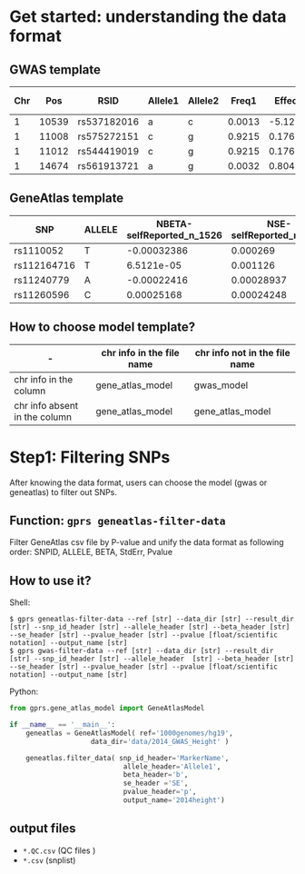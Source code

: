 # Get started: understanding the data format


## GWAS template

|Chr|Pos|RSID|Allele1|Allele2|Freq1|Effect|StdErr|P-value|n_total_sum|
|---|---|---|---|---|---|---|---|---|---|
|1 |10539 |rs537182016 |a |c |0.0013 |-5.1213 |20.0173 |0.7981 |7043|
|1 |11008 |rs575272151 |c |g |0.9215 |0.1766 |0.2610 |0.4985 |7042.99|
|1 |11012 |rs544419019 |c |g |0.9215 |0.1766 |0.2610 |0.4985 |7042.99| 
|1 |14674 |rs561913721 |a |g |0.0032 |0.8040 |0.8364 |0.3364 |7043|


## GeneAtlas template

|SNP |ALLELE |NBETA-selfReported_n_1526 |NSE-selfReported_n_1526 |PV-selfReported_n_1526
|---|---|---|---|---|
|rs1110052 |T |-0.00032386 |0.000269 |0.2286|
|rs112164716 |T |6.5121e-05 |0.001126 |0.95388|
|rs11240779|A |-0.00022416 |0.00028937 |0.43855|
|rs11260596 |C |0.00025168 |0.00024248 |0.29931|


## How to choose model template?

|-|chr info in the file name| chr info not in the file name|
|---|---|---|
|chr info in the column|gene_atlas_model|gwas_model|
|chr info absent in the column|gene_atlas_model|gene_atlas_model|

# Step1: Filtering SNPs 
After knowing the data format, users can choose the model (gwas or geneatlas) to filter out SNPs.

## Function: `gprs geneatlas-filter-data`

Filter GeneAtlas csv file by P-value and unify the data format as following order:
SNPID, ALLELE,  BETA,  StdErr, Pvalue

## How to use it?

Shell:

```shell
$ gprs geneatlas-filter-data --ref [str] --data_dir [str] --result_dir [str] --snp_id_header [str] --allele_header [str] --beta_header [str] --se_header [str] --pvalue_header [str] --pvalue [float/scientific notation] --output_name [str]  
$ gprs gwas-filter-data --ref [str] --data_dir [str] --result_dir [str] --snp_id_header [str] --allele_header  [str] --beta_header [str] --se_header [str] --pvalue_header [str] --pvalue [float/scientific notation] --output_name [str]  
```

Python:

```python
from gprs.gene_atlas_model import GeneAtlasModel

if __name__ == '__main__':
    geneatlas = GeneAtlasModel( ref='1000genomes/hg19',
                    data_dir='data/2014_GWAS_Height' )

    geneatlas.filter_data( snp_id_header='MarkerName',
                            allele_header='Allele1',
                            beta_header='b',
                            se_header ='SE',
                            pvalue_header='p',
                            output_name='2014height')
```

## output files
- `*.QC.csv` (QC files )
- `*.csv` (snplist)